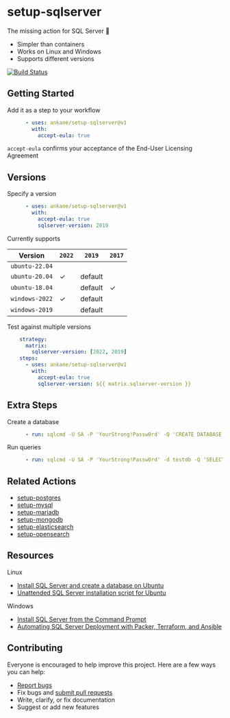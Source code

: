 # setup-sqlserver

The missing action for SQL Server :tada:

- Simpler than containers
- Works on Linux and Windows
- Supports different versions

[![Build Status](https://github.com/ankane/setup-sqlserver/workflows/build/badge.svg?branch=v1)](https://github.com/ankane/setup-sqlserver/actions)

## Getting Started

Add it as a step to your workflow

```yml
      - uses: ankane/setup-sqlserver@v1
        with:
          accept-eula: true
```

`accept-eula` confirms your acceptance of the End-User Licensing Agreement

## Versions

Specify a version

```yml
      - uses: ankane/setup-sqlserver@v1
        with:
          accept-eula: true
          sqlserver-version: 2019
```

Currently supports

Version | `2022` | `2019` | `2017`
--- | --- | --- | ---
`ubuntu-22.04` | | |
`ubuntu-20.04` | ✓ | default |
`ubuntu-18.04` | | default | ✓
`windows-2022` | ✓ | default |
`windows-2019` | | default |

Test against multiple versions

```yml
    strategy:
      matrix:
        sqlserver-version: [2022, 2019]
    steps:
      - uses: ankane/setup-sqlserver@v1
        with:
          accept-eula: true
          sqlserver-version: ${{ matrix.sqlserver-version }}
```

## Extra Steps

Create a database

```yml
      - run: sqlcmd -U SA -P 'YourStrong!Passw0rd' -Q 'CREATE DATABASE testdb'
```

Run queries

```yml
      - run: sqlcmd -U SA -P 'YourStrong!Passw0rd' -d testdb -Q 'SELECT @@VERSION'
```

## Related Actions

- [setup-postgres](https://github.com/ankane/setup-postgres)
- [setup-mysql](https://github.com/ankane/setup-mysql)
- [setup-mariadb](https://github.com/ankane/setup-mariadb)
- [setup-mongodb](https://github.com/ankane/setup-mongodb)
- [setup-elasticsearch](https://github.com/ankane/setup-elasticsearch)
- [setup-opensearch](https://github.com/ankane/setup-opensearch)

## Resources

Linux

- [Install SQL Server and create a database on Ubuntu](https://docs.microsoft.com/en-us/sql/linux/quickstart-install-connect-ubuntu)
- [Unattended SQL Server installation script for Ubuntu](https://docs.microsoft.com/en-us/sql/linux/sample-unattended-install-ubuntu)

Windows

- [Install SQL Server from the Command Prompt](https://docs.microsoft.com/en-us/sql/database-engine/install-windows/install-sql-server-from-the-command-prompt)
- [Automating SQL Server Deployment with Packer, Terraform, and Ansible](https://eqxtech.com/engineering/automating-sql-server-deployment-with-packer-terraform-and-ansible/)

## Contributing

Everyone is encouraged to help improve this project. Here are a few ways you can help:

- [Report bugs](https://github.com/ankane/setup-sqlserver/issues)
- Fix bugs and [submit pull requests](https://github.com/ankane/setup-sqlserver/pulls)
- Write, clarify, or fix documentation
- Suggest or add new features
